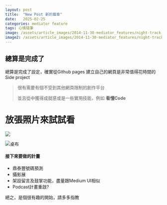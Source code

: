 ```yaml
---
layout: post
title:  "New Post 新的篇章"
date:   2025-02-25
categories: mediator feature
tags: 心情隨筆
image: /assets/article_images/2014-11-30-mediator_features/night-track.JPG
image2: /assets/article_images/2014-11-30-mediator_features/night-track-mobile.JPG
---
```

## 總算是完成了
總算是完成了設定，確實從Github pages 建立自己的網頁是非常值得花時間的Side project
> 很有需要有個不受到其他網頁限制的創作平台
>
> 並且從中獲得成就感或是一些實用技能，例如 **看懂Code**

# 放張照片來試試看
![](/portfolio.github.io/assets/article_images/2025-02-25-New_post/2024_Acer_Consumer_Default_3840x2400.jpg) 

![桌布](/portfolio.github.io/assets/article_images/2025-02-25-New_post/2024_Acer_Consumer_Option_01_3840x2400.jpg)


#### 接下來要做的計畫
- 鼎泰豐號碼預測
- 攝影展
- 架設留言及鼓掌功能，盡量跟Medium UI相似
- Podcast計畫重啟?


總之，是個很有趣的開始，請多多指教